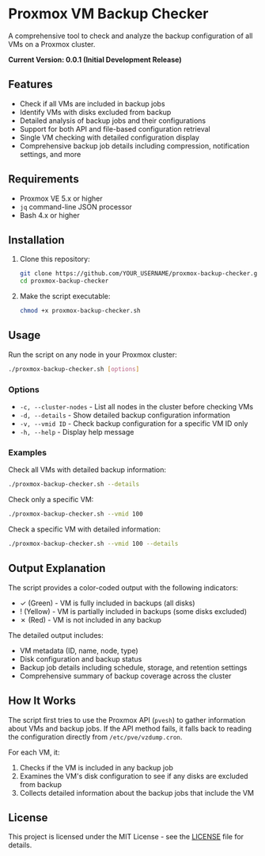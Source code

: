 # Proxmox VM Backup Checker

A comprehensive tool to check and analyze the backup configuration of all VMs on a Proxmox cluster.

**Current Version: 0.0.1 (Initial Development Release)**

## Features

- Check if all VMs are included in backup jobs
- Identify VMs with disks excluded from backup
- Detailed analysis of backup jobs and their configurations
- Support for both API and file-based configuration retrieval
- Single VM checking with detailed configuration display
- Comprehensive backup job details including compression, notification settings, and more

## Requirements

- Proxmox VE 5.x or higher
- `jq` command-line JSON processor
- Bash 4.x or higher

## Installation

1. Clone this repository:
   ```bash
   git clone https://github.com/YOUR_USERNAME/proxmox-backup-checker.git
   cd proxmox-backup-checker
   ```

2. Make the script executable:
   ```bash
   chmod +x proxmox-backup-checker.sh
   ```

## Usage

Run the script on any node in your Proxmox cluster:

```bash
./proxmox-backup-checker.sh [options]
```

### Options

- `-c, --cluster-nodes` - List all nodes in the cluster before checking VMs
- `-d, --details` - Show detailed backup configuration information
- `-v, --vmid ID` - Check backup configuration for a specific VM ID only
- `-h, --help` - Display help message

### Examples

Check all VMs with detailed backup information:
```bash
./proxmox-backup-checker.sh --details
```

Check only a specific VM:
```bash
./proxmox-backup-checker.sh --vmid 100
```

Check a specific VM with detailed information:
```bash
./proxmox-backup-checker.sh --vmid 100 --details
```

## Output Explanation

The script provides a color-coded output with the following indicators:

- ✓ (Green) - VM is fully included in backups (all disks)
- ! (Yellow) - VM is partially included in backups (some disks excluded)
- ✗ (Red) - VM is not included in any backup

The detailed output includes:
- VM metadata (ID, name, node, type)
- Disk configuration and backup status
- Backup job details including schedule, storage, and retention settings
- Comprehensive summary of backup coverage across the cluster

## How It Works

The script first tries to use the Proxmox API (`pvesh`) to gather information about VMs and backup jobs. If the API method fails, it falls back to reading the configuration directly from `/etc/pve/vzdump.cron`.

For each VM, it:
1. Checks if the VM is included in any backup job
2. Examines the VM's disk configuration to see if any disks are excluded from backup
3. Collects detailed information about the backup jobs that include the VM

## License

This project is licensed under the MIT License - see the [LICENSE](LICENSE) file for details.
